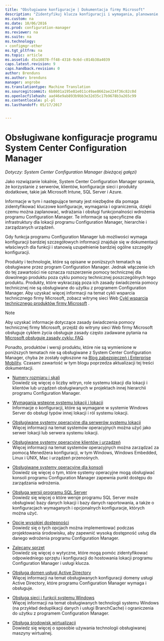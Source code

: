 ```yaml
---
title: "Obsługiwane konfiguracje | Dokumentacja firmy Microsoft"
description: "Zidentyfikuj klucza konfiguracji i wymagania, planowanie, wdrażanie i obsługa funkcjonalnych wdrażania programu System Center Configuration Manager."
ms.custom: na
ms.date: 10/06/2016
ms.prod: configuration-manager
ms.reviewer: na
ms.suite: na
ms.technology:
- configmgr-other
ms.tgt_pltfrm: na
ms.topic: article
ms.assetid: 45a10878-ff48-4318-9c6d-c014b38a4039
caps.latest.revision: 9
caps.handback.revision: 0
author: Brenduns
ms.author: brenduns
manager: angrobe
ms.translationtype: Machine Translation
ms.sourcegitcommit: 6b8601a195e81e011c49ae8662ae224f36c82c0d
ms.openlocfilehash: aad46e9ab893b9bb3e32d35c17b9678b3a265c99
ms.contentlocale: pl-pl
ms.lasthandoff: 05/17/2017


---
```

# <a name="supported-configurations-for-system-center-configuration-manager"></a>Obsługiwane konfiguracje programu System Center Configuration Manager

*Dotyczy: System Center Configuration Manager (bieżącej gałęzi)*

Jako rozwiązanie lokalnie, System Center Configuration Manager sprawia, że korzystanie z serwerów, klientów, konfiguracje sieci i produkty dodatkowe, takie jak Microsoft Intune, SQL Server i Azure.

Informacje w tym i następujące tematy jest niezbędne dla pomaga zidentyfikować kluczowe konfiguracje, wymagania i ograniczenia, dzięki czemu można zaplanować, wdrażania i obsługi funkcjonalności wdrożenia programu Configuration Manager.  Te informacje są specyficzne dla infrastruktury dla lokacji programu Configuration Manager, hierarchie i zarządzanych urządzeń.

Gdy funkcja programu Configuration Manager lub możliwości wymaga konfiguracji bardziej szczegółowych informacji znajduje się w dokumentacji właściwych dla funkcji i stanowią uzupełnienie bardziej ogólne szczegóły konfiguracji.  

 Produkty i technologie, które są opisane w poniższych tematach są obsługiwane przez program Configuration Manager. Jednak włączenie ich do tej zawartości nie oznacza rozszerzenie pomocy technicznej dla dowolnego produktu poza cyklu pomocy technicznej poszczególnych tego produktu. Produkty, które wykraczają poza ich zasady świadczenia pomocy technicznej nie są obsługiwane do użytku z programem Configuration Manager. Aby uzyskać więcej informacji na temat cykli wsparcia technicznego firmy Microsoft, zobacz witrynę sieci Web [Cykl wsparcia technicznego produktów firmy Microsoft](http://go.microsoft.com/fwlink/p/?LinkId=208270) .  

> [!NOTE]  
>  Aby uzyskać informacje dotyczące zasady świadczenia pomocy technicznej firmy Microsoft, przejdź do witryny sieci Web firmy Microsoft obsługuje cyklem życia obsługuje zasady często zadawane pytania na [Microsoft obsługuje zasady cyklu: FAQ](http://go.microsoft.com/fwlink/p/?LinkId=31976).  

 Ponadto, produktów i wersji produktu, które nie są wymienione w poniższych tematach nie są obsługiwane z System Center Configuration Manager, chyba że zostały ogłoszone na [Blog zabezpieczeń i Enterprise Mobility](https://blogs.technet.microsoft.com/enterprisemobility/).  Czasami zawartość w tym blogu poprzedza aktualizacji tej treści dokumentacji.


-  [Numery rozmiaru i skali](../../../core/plan-design/configs/size-and-scale-numbers.md)  
Dowiedz się więcej o liczby witryn, role systemu lokacji dla lokacji i klientów lub urządzeń obsługiwanych w projektach innej hierarchii programu Configuration Manager.

-  [Wymagania wstępne systemu lokacji i lokacji](../../../core/plan-design/configs/site-and-site-system-prerequisites.md)  
Informacje o konfiguracji, które są wymagane w systemie Windows Server do obsługi typów innej lokacji i ról systemu lokacji.

-  [Obsługiwane systemy operacyjne dla serwerów systemu lokacji](../../../core/plan-design/configs/supported-operating-systems-for-site-system-servers.md)  
Więcej informacji na temat systemów operacyjnych można użyć jako serwer lokacji lub serwera systemu lokacji.

-  [Obsługiwane systemy operacyjne klientów i urządzeń](../../../core/plan-design/configs/supported-operating-systems-for-clients-and-devices.md)  
Więcej informacji na temat systemów operacyjnych można zarządzać za pomocą Menedżera konfiguracji, w tym Windows, Windows Embedded, Linux i UNIX, Mac i urządzeń przenośnych.

-  [Obsługiwane systemy operacyjne dla konsoli](../../../core/plan-design/configs/supported-operating-systems-consoles.md)  
Dowiedz się więcej o tym, które systemy operacyjne mogą obsługiwać konsoli programu Configuration Manager zapewnia punkt dostępu do zarządzania wdrożenia.  

-  [Obsługa wersji programu SQL Server](../../../core/plan-design/configs/support-for-sql-server-versions.md)  
Dowiedz się więcej o które wersje programu SQL Server może obsługiwać bazy danych lokacji i bazy danych raportowania, a także o konfiguracjach wymaganych i opcjonalnych konfiguracje, których można użyć.

-  [Opcje wysokiej dostępności](../../../protect/understand/high-availability-options.md)  
Dowiedz się o tych opcjach można implementować podczas projektowania środowisku, aby zapewnić wysoką dostępność usług dla danego wdrożenia programu Configuration Manager.

-  [Zalecany sprzęt](../../../core/plan-design/configs/recommended-hardware.md)  
Dowiedz się więcej o wytyczne, które mogą pomóc zidentyfikować odpowiedniego sprzętu i konfiguracji do hostowania lokacji programu Configuration Manager i usługi klucza.

-  [Obsługa domen usługi Active Directory](../../../core/plan-design/configs/support-for-active-directory-domains.md)  
Więcej informacji na temat obsługiwanych konfiguracji domeny usługi Active Directory, które programu Configuration Manager wymaga i obsługuje.

-  [Obsługa sieci i funkcji systemu Windows](../../../core/plan-design/configs/support-for-windows-features-and-networks.md)  
Więcej informacji na temat obsługiwanych technologii systemu Windows (na przykład deduplikacji danych i usługi BranchCache) i ograniczenia do użytku z programem Configuration Manager.

-  [Obsługa środowisk wirtualizacji](../../../core/plan-design/configs/support-for-virtualization-environments.md)  
Dowiedz się więcej o sposobie używania technologii obsługiwanej maszyny wirtualnej.


